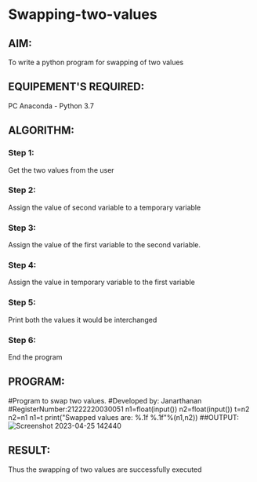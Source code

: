 # Swapping-two-values
## AIM:
To write a python program for swapping of two values
## EQUIPEMENT'S REQUIRED: 
PC
Anaconda - Python 3.7
## ALGORITHM: 
### Step 1:
Get the two values from the user
### Step 2: 
Assign the value of second variable to a temporary variable 
### Step 3: 
Assign the value of the first variable to the second variable.
### Step 4:  
Assign the value in temporary variable to the first variable
### Step 5: 
Print both the values it would be interchanged
### Step 6: 
End the program
## PROGRAM:

#Program to swap two values.
#Developed by: Janarthanan
#RegisterNumber:21222220030051
n1=float(input())
n2=float(input())
t=n2
n2=n1
n1=t
print("Swapped values are: %.1f %.1f"%(n1,n2))
##OUTPUT:
![Screenshot 2023-04-25 142440](https://user-images.githubusercontent.com/119393515/234282682-74dd7fac-f7a9-402a-86e6-0b7a5abc49d0.png)


## RESULT:
Thus the swapping of two values are successfully executed



